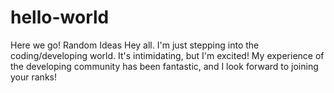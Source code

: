 # hello-world
Here we go! Random Ideas
Hey all.  I'm just stepping into the coding/developing world.  It's intimidating, but I'm excited!  My experience of the developing community has been fantastic, and I look forward to joining your ranks!
